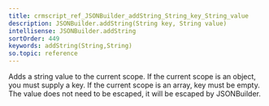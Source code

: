 ```yaml
---
title: crmscript_ref_JSONBuilder_addString_String_key_String_value
description: JSONBuilder.addString(String key, String value)
intellisense: JSONBuilder.addString
sortOrder: 449
keywords: addString(String,String)
so.topic: reference
---
```


Adds a string value to the current scope. If the current scope is an object, you must supply a key. If the current scope is an array, key must be empty. The value does not need to be escaped, it will be escaped by JSONBuilder.



